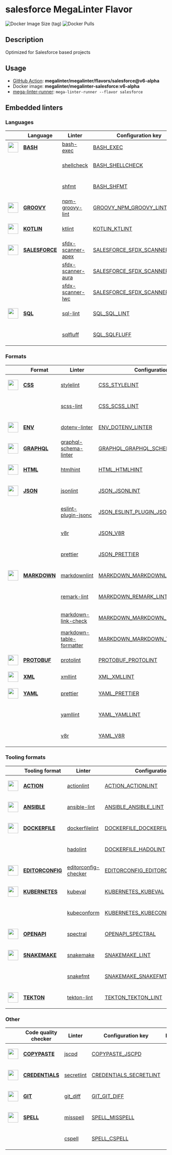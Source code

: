 # salesforce MegaLinter Flavor

![Docker Image Size (tag)](https://img.shields.io/docker/image-size/megalinter/megalinter-salesforce/v6-alpha)
![Docker Pulls](https://img.shields.io/docker/pulls/megalinter/megalinter-salesforce)

## Description

Optimized for Salesforce based projects

## Usage

- [GitHub Action](https://megalinter.github.io/v6-alpha/installation/#github-action): **megalinter/megalinter/flavors/salesforce@v6-alpha**
- Docker image: **megalinter/megalinter-salesforce:v6-alpha**
- [mega-linter-runner](https://megalinter.github.io/v6-alpha/mega-linter-runner/): `mega-linter-runner --flavor salesforce`

## Embedded linters

### Languages

|                                                                               <!-- -->                                                                               | Language                                                               | Linter                                                                                      | Configuration key                                                                                      |     Format/Fix     |                                                                      Status                                                                      |
|:--------------------------------------------------------------------------------------------------------------------------------------------------------------------:|------------------------------------------------------------------------|---------------------------------------------------------------------------------------------|--------------------------------------------------------------------------------------------------------|:------------------:|:------------------------------------------------------------------------------------------------------------------------------------------------:|
|    <img src="https://github.com/megalinter/megalinter/raw/main/docs/assets/icons/bash.ico" alt="" height="32px" class="megalinter-icon"></a> <!-- linter-icon -->    | [**BASH**](https://megalinter.github.io/descriptors/bash/)             | [bash-exec](https://megalinter.github.io/descriptors/bash_bash_exec/)                       | [BASH_EXEC](https://megalinter.github.io/descriptors/bash_bash_exec/)                                  |                    |                                                                                                                                                  |
|                                                                    <!-- --> <!-- linter-icon -->                                                                     |                                                                        | [shellcheck](https://megalinter.github.io/descriptors/bash_shellcheck/)                     | [BASH_SHELLCHECK](https://megalinter.github.io/descriptors/bash_shellcheck/)                           |                    |      [![GitHub last commit](https://img.shields.io/github/last-commit/koalaman/shellcheck)](https://github.com/koalaman/shellcheck/commits)      |
|                                                                    <!-- --> <!-- linter-icon -->                                                                     |                                                                        | [shfmt](https://megalinter.github.io/descriptors/bash_shfmt/)                               | [BASH_SHFMT](https://megalinter.github.io/descriptors/bash_shfmt/)                                     | :heavy_check_mark: |                 [![GitHub last commit](https://img.shields.io/github/last-commit/mvdan/sh)](https://github.com/mvdan/sh/commits)                 |
|   <img src="https://github.com/megalinter/megalinter/raw/main/docs/assets/icons/groovy.ico" alt="" height="32px" class="megalinter-icon"></a> <!-- linter-icon -->   | [**GROOVY**](https://megalinter.github.io/descriptors/groovy/)         | [npm-groovy-lint](https://megalinter.github.io/descriptors/groovy_npm_groovy_lint/)         | [GROOVY_NPM_GROOVY_LINT](https://megalinter.github.io/descriptors/groovy_npm_groovy_lint/)             | :heavy_check_mark: | [![GitHub last commit](https://img.shields.io/github/last-commit/nvuillam/npm-groovy-lint)](https://github.com/nvuillam/npm-groovy-lint/commits) |
|   <img src="https://github.com/megalinter/megalinter/raw/main/docs/assets/icons/kotlin.ico" alt="" height="32px" class="megalinter-icon"></a> <!-- linter-icon -->   | [**KOTLIN**](https://megalinter.github.io/descriptors/kotlin/)         | [ktlint](https://megalinter.github.io/descriptors/kotlin_ktlint/)                           | [KOTLIN_KTLINT](https://megalinter.github.io/descriptors/kotlin_ktlint/)                               | :heavy_check_mark: |         [![GitHub last commit](https://img.shields.io/github/last-commit/pinterest/ktlint)](https://github.com/pinterest/ktlint/commits)         |
| <img src="https://github.com/megalinter/megalinter/raw/main/docs/assets/icons/salesforce.ico" alt="" height="32px" class="megalinter-icon"></a> <!-- linter-icon --> | [**SALESFORCE**](https://megalinter.github.io/descriptors/salesforce/) | [sfdx-scanner-apex](https://megalinter.github.io/descriptors/salesforce_sfdx_scanner_apex/) | [SALESFORCE_SFDX_SCANNER_APEX](https://megalinter.github.io/descriptors/salesforce_sfdx_scanner_apex/) |                    | [![GitHub last commit](https://img.shields.io/github/last-commit/forcedotcom/sfdx-scanner)](https://github.com/forcedotcom/sfdx-scanner/commits) |
|                                                                    <!-- --> <!-- linter-icon -->                                                                     |                                                                        | [sfdx-scanner-aura](https://megalinter.github.io/descriptors/salesforce_sfdx_scanner_aura/) | [SALESFORCE_SFDX_SCANNER_AURA](https://megalinter.github.io/descriptors/salesforce_sfdx_scanner_aura/) |                    | [![GitHub last commit](https://img.shields.io/github/last-commit/forcedotcom/sfdx-scanner)](https://github.com/forcedotcom/sfdx-scanner/commits) |
|                                                                    <!-- --> <!-- linter-icon -->                                                                     |                                                                        | [sfdx-scanner-lwc](https://megalinter.github.io/descriptors/salesforce_sfdx_scanner_lwc/)   | [SALESFORCE_SFDX_SCANNER_LWC](https://megalinter.github.io/descriptors/salesforce_sfdx_scanner_lwc/)   |                    | [![GitHub last commit](https://img.shields.io/github/last-commit/forcedotcom/sfdx-scanner)](https://github.com/forcedotcom/sfdx-scanner/commits) |
|    <img src="https://github.com/megalinter/megalinter/raw/main/docs/assets/icons/sql.ico" alt="" height="32px" class="megalinter-icon"></a> <!-- linter-icon -->     | [**SQL**](https://megalinter.github.io/descriptors/sql/)               | [sql-lint](https://megalinter.github.io/descriptors/sql_sql_lint/)                          | [SQL_SQL_LINT](https://megalinter.github.io/descriptors/sql_sql_lint/)                                 |                    |     [![GitHub last commit](https://img.shields.io/github/last-commit/joereynolds/sql-lint)](https://github.com/joereynolds/sql-lint/commits)     |
|                                                                    <!-- --> <!-- linter-icon -->                                                                     |                                                                        | [sqlfluff](https://megalinter.github.io/descriptors/sql_sqlfluff/)                          | [SQL_SQLFLUFF](https://megalinter.github.io/descriptors/sql_sqlfluff/)                                 |                    |        [![GitHub last commit](https://img.shields.io/github/last-commit/sqlfluff/sqlfluff)](https://github.com/sqlfluff/sqlfluff/commits)        |

### Formats

|                                                                              <!-- -->                                                                              | Format                                                             | Linter                                                                                                  | Configuration key                                                                                                |     Format/Fix     |                                                                               Status                                                                               |
|:------------------------------------------------------------------------------------------------------------------------------------------------------------------:|--------------------------------------------------------------------|---------------------------------------------------------------------------------------------------------|------------------------------------------------------------------------------------------------------------------|:------------------:|:------------------------------------------------------------------------------------------------------------------------------------------------------------------:|
|   <img src="https://github.com/megalinter/megalinter/raw/main/docs/assets/icons/css.ico" alt="" height="32px" class="megalinter-icon"></a> <!-- linter-icon -->    | [**CSS**](https://megalinter.github.io/descriptors/css/)           | [stylelint](https://megalinter.github.io/descriptors/css_stylelint/)                                    | [CSS_STYLELINT](https://megalinter.github.io/descriptors/css_stylelint/)                                         | :heavy_check_mark: |               [![GitHub last commit](https://img.shields.io/github/last-commit/stylelint/stylelint)](https://github.com/stylelint/stylelint/commits)               |
|                                                                   <!-- --> <!-- linter-icon -->                                                                    |                                                                    | [scss-lint](https://megalinter.github.io/descriptors/css_scss_lint/)                                    | [CSS_SCSS_LINT](https://megalinter.github.io/descriptors/css_scss_lint/)                                         |                    |                     [![GitHub last commit](https://img.shields.io/github/last-commit/sds/scss-lint)](https://github.com/sds/scss-lint/commits)                     |
|   <img src="https://github.com/megalinter/megalinter/raw/main/docs/assets/icons/env.ico" alt="" height="32px" class="megalinter-icon"></a> <!-- linter-icon -->    | [**ENV**](https://megalinter.github.io/descriptors/env/)           | [dotenv-linter](https://megalinter.github.io/descriptors/env_dotenv_linter/)                            | [ENV_DOTENV_LINTER](https://megalinter.github.io/descriptors/env_dotenv_linter/)                                 | :heavy_check_mark: |       [![GitHub last commit](https://img.shields.io/github/last-commit/dotenv-linter/dotenv-linter)](https://github.com/dotenv-linter/dotenv-linter/commits)       |
| <img src="https://github.com/megalinter/megalinter/raw/main/docs/assets/icons/graphql.ico" alt="" height="32px" class="megalinter-icon"></a> <!-- linter-icon -->  | [**GRAPHQL**](https://megalinter.github.io/descriptors/graphql/)   | [graphql-schema-linter](https://megalinter.github.io/descriptors/graphql_graphql_schema_linter/)        | [GRAPHQL_GRAPHQL_SCHEMA_LINTER](https://megalinter.github.io/descriptors/graphql_graphql_schema_linter/)         |                    |    [![GitHub last commit](https://img.shields.io/github/last-commit/cjoudrey/graphql-schema-linter)](https://github.com/cjoudrey/graphql-schema-linter/commits)    |
|   <img src="https://github.com/megalinter/megalinter/raw/main/docs/assets/icons/html.ico" alt="" height="32px" class="megalinter-icon"></a> <!-- linter-icon -->   | [**HTML**](https://megalinter.github.io/descriptors/html/)         | [htmlhint](https://megalinter.github.io/descriptors/html_htmlhint/)                                     | [HTML_HTMLHINT](https://megalinter.github.io/descriptors/html_htmlhint/)                                         |                    |                 [![GitHub last commit](https://img.shields.io/github/last-commit/htmlhint/HTMLHint)](https://github.com/htmlhint/HTMLHint/commits)                 |
|   <img src="https://github.com/megalinter/megalinter/raw/main/docs/assets/icons/json.ico" alt="" height="32px" class="megalinter-icon"></a> <!-- linter-icon -->   | [**JSON**](https://megalinter.github.io/descriptors/json/)         | [jsonlint](https://megalinter.github.io/descriptors/json_jsonlint/)                                     | [JSON_JSONLINT](https://megalinter.github.io/descriptors/json_jsonlint/)                                         |                    |                    [![GitHub last commit](https://img.shields.io/github/last-commit/zaach/jsonlint)](https://github.com/zaach/jsonlint/commits)                    |
|                                                                   <!-- --> <!-- linter-icon -->                                                                    |                                                                    | [eslint-plugin-jsonc](https://megalinter.github.io/descriptors/json_eslint_plugin_jsonc/)               | [JSON_ESLINT_PLUGIN_JSONC](https://megalinter.github.io/descriptors/json_eslint_plugin_jsonc/)                   | :heavy_check_mark: |     [![GitHub last commit](https://img.shields.io/github/last-commit/ota-meshi/eslint-plugin-jsonc)](https://github.com/ota-meshi/eslint-plugin-jsonc/commits)     |
|                                                                   <!-- --> <!-- linter-icon -->                                                                    |                                                                    | [v8r](https://megalinter.github.io/descriptors/json_v8r/)                                               | [JSON_V8R](https://megalinter.github.io/descriptors/json_v8r/)                                                   |                    |                      [![GitHub last commit](https://img.shields.io/github/last-commit/chris48s/v8r)](https://github.com/chris48s/v8r/commits)                      |
|                                                                   <!-- --> <!-- linter-icon -->                                                                    |                                                                    | [prettier](https://megalinter.github.io/descriptors/json_prettier/)                                     | [JSON_PRETTIER](https://megalinter.github.io/descriptors/json_prettier/)                                         | :heavy_check_mark: |                 [![GitHub last commit](https://img.shields.io/github/last-commit/prettier/prettier)](https://github.com/prettier/prettier/commits)                 |
| <img src="https://github.com/megalinter/megalinter/raw/main/docs/assets/icons/markdown.ico" alt="" height="32px" class="megalinter-icon"></a> <!-- linter-icon --> | [**MARKDOWN**](https://megalinter.github.io/descriptors/markdown/) | [markdownlint](https://megalinter.github.io/descriptors/markdown_markdownlint/)                         | [MARKDOWN_MARKDOWNLINT](https://megalinter.github.io/descriptors/markdown_markdownlint/)                         | :heavy_check_mark: |           [![GitHub last commit](https://img.shields.io/github/last-commit/DavidAnson/markdownlint)](https://github.com/DavidAnson/markdownlint/commits)           |
|                                                                   <!-- --> <!-- linter-icon -->                                                                    |                                                                    | [remark-lint](https://megalinter.github.io/descriptors/markdown_remark_lint/)                           | [MARKDOWN_REMARK_LINT](https://megalinter.github.io/descriptors/markdown_remark_lint/)                           | :heavy_check_mark: |              [![GitHub last commit](https://img.shields.io/github/last-commit/remarkjs/remark-lint)](https://github.com/remarkjs/remark-lint/commits)              |
|                                                                   <!-- --> <!-- linter-icon -->                                                                    |                                                                    | [markdown-link-check](https://megalinter.github.io/descriptors/markdown_markdown_link_check/)           | [MARKDOWN_MARKDOWN_LINK_CHECK](https://megalinter.github.io/descriptors/markdown_markdown_link_check/)           |                    |         [![GitHub last commit](https://img.shields.io/github/last-commit/tcort/markdown-link-check)](https://github.com/tcort/markdown-link-check/commits)         |
|                                                                   <!-- --> <!-- linter-icon -->                                                                    |                                                                    | [markdown-table-formatter](https://megalinter.github.io/descriptors/markdown_markdown_table_formatter/) | [MARKDOWN_MARKDOWN_TABLE_FORMATTER](https://megalinter.github.io/descriptors/markdown_markdown_table_formatter/) | :heavy_check_mark: | [![GitHub last commit](https://img.shields.io/github/last-commit/nvuillam/markdown-table-formatter)](https://github.com/nvuillam/markdown-table-formatter/commits) |
| <img src="https://github.com/megalinter/megalinter/raw/main/docs/assets/icons/protobuf.ico" alt="" height="32px" class="megalinter-icon"></a> <!-- linter-icon --> | [**PROTOBUF**](https://megalinter.github.io/descriptors/protobuf/) | [protolint](https://megalinter.github.io/descriptors/protobuf_protolint/)                               | [PROTOBUF_PROTOLINT](https://megalinter.github.io/descriptors/protobuf_protolint/)                               | :heavy_check_mark: |               [![GitHub last commit](https://img.shields.io/github/last-commit/yoheimuta/protolint)](https://github.com/yoheimuta/protolint/commits)               |
|   <img src="https://github.com/megalinter/megalinter/raw/main/docs/assets/icons/xml.ico" alt="" height="32px" class="megalinter-icon"></a> <!-- linter-icon -->    | [**XML**](https://megalinter.github.io/descriptors/xml/)           | [xmllint](https://megalinter.github.io/descriptors/xml_xmllint/)                                        | [XML_XMLLINT](https://megalinter.github.io/descriptors/xml_xmllint/)                                             |                    |                                                                                                                                                                    |
|   <img src="https://github.com/megalinter/megalinter/raw/main/docs/assets/icons/yaml.ico" alt="" height="32px" class="megalinter-icon"></a> <!-- linter-icon -->   | [**YAML**](https://megalinter.github.io/descriptors/yaml/)         | [prettier](https://megalinter.github.io/descriptors/yaml_prettier/)                                     | [YAML_PRETTIER](https://megalinter.github.io/descriptors/yaml_prettier/)                                         | :heavy_check_mark: |                 [![GitHub last commit](https://img.shields.io/github/last-commit/prettier/prettier)](https://github.com/prettier/prettier/commits)                 |
|                                                                   <!-- --> <!-- linter-icon -->                                                                    |                                                                    | [yamllint](https://megalinter.github.io/descriptors/yaml_yamllint/)                                     | [YAML_YAMLLINT](https://megalinter.github.io/descriptors/yaml_yamllint/)                                         |                    |              [![GitHub last commit](https://img.shields.io/github/last-commit/adrienverge/yamllint)](https://github.com/adrienverge/yamllint/commits)              |
|                                                                   <!-- --> <!-- linter-icon -->                                                                    |                                                                    | [v8r](https://megalinter.github.io/descriptors/yaml_v8r/)                                               | [YAML_V8R](https://megalinter.github.io/descriptors/yaml_v8r/)                                                   |                    |                      [![GitHub last commit](https://img.shields.io/github/last-commit/chris48s/v8r)](https://github.com/chris48s/v8r/commits)                      |

### Tooling formats

|                                                                                <!-- -->                                                                                | Tooling format                                                             | Linter                                                                                              | Configuration key                                                                                                |     Format/Fix     |                                                                                       Status                                                                                       |
|:----------------------------------------------------------------------------------------------------------------------------------------------------------------------:|----------------------------------------------------------------------------|-----------------------------------------------------------------------------------------------------|------------------------------------------------------------------------------------------------------------------|:------------------:|:----------------------------------------------------------------------------------------------------------------------------------------------------------------------------------:|
|   <img src="https://github.com/megalinter/megalinter/raw/main/docs/assets/icons/default.ico" alt="" height="32px" class="megalinter-icon"></a> <!-- linter-icon -->    | [**ACTION**](https://megalinter.github.io/descriptors/action/)             | [actionlint](https://megalinter.github.io/descriptors/action_actionlint/)                           | [ACTION_ACTIONLINT](https://megalinter.github.io/descriptors/action_actionlint/)                                 |                    |                          [![GitHub last commit](https://img.shields.io/github/last-commit/rhysd/actionlint)](https://github.com/rhysd/actionlint/commits)                          |
|   <img src="https://github.com/megalinter/megalinter/raw/main/docs/assets/icons/ansible.ico" alt="" height="32px" class="megalinter-icon"></a> <!-- linter-icon -->    | [**ANSIBLE**](https://megalinter.github.io/descriptors/ansible/)           | [ansible-lint](https://megalinter.github.io/descriptors/ansible_ansible_lint/)                      | [ANSIBLE_ANSIBLE_LINT](https://megalinter.github.io/descriptors/ansible_ansible_lint/)                           |                    |                      [![GitHub last commit](https://img.shields.io/github/last-commit/ansible/ansible-lint)](https://github.com/ansible/ansible-lint/commits)                      |
|  <img src="https://github.com/megalinter/megalinter/raw/main/docs/assets/icons/dockerfile.ico" alt="" height="32px" class="megalinter-icon"></a> <!-- linter-icon -->  | [**DOCKERFILE**](https://megalinter.github.io/descriptors/dockerfile/)     | [dockerfilelint](https://megalinter.github.io/descriptors/dockerfile_dockerfilelint/)               | [DOCKERFILE_DOCKERFILELINT](https://megalinter.github.io/descriptors/dockerfile_dockerfilelint/)                 |                    |               [![GitHub last commit](https://img.shields.io/github/last-commit/replicatedhq/dockerfilelint)](https://github.com/replicatedhq/dockerfilelint/commits)               |
|                                                                     <!-- --> <!-- linter-icon -->                                                                      |                                                                            | [hadolint](https://megalinter.github.io/descriptors/dockerfile_hadolint/)                           | [DOCKERFILE_HADOLINT](https://megalinter.github.io/descriptors/dockerfile_hadolint/)                             |                    |                         [![GitHub last commit](https://img.shields.io/github/last-commit/hadolint/hadolint)](https://github.com/hadolint/hadolint/commits)                         |
| <img src="https://github.com/megalinter/megalinter/raw/main/docs/assets/icons/editorconfig.ico" alt="" height="32px" class="megalinter-icon"></a> <!-- linter-icon --> | [**EDITORCONFIG**](https://megalinter.github.io/descriptors/editorconfig/) | [editorconfig-checker](https://megalinter.github.io/descriptors/editorconfig_editorconfig_checker/) | [EDITORCONFIG_EDITORCONFIG_CHECKER](https://megalinter.github.io/descriptors/editorconfig_editorconfig_checker/) |                    | [![GitHub last commit](https://img.shields.io/github/last-commit/editorconfig-checker/editorconfig-checker)](https://github.com/editorconfig-checker/editorconfig-checker/commits) |
|  <img src="https://github.com/megalinter/megalinter/raw/main/docs/assets/icons/kubernetes.ico" alt="" height="32px" class="megalinter-icon"></a> <!-- linter-icon -->  | [**KUBERNETES**](https://megalinter.github.io/descriptors/kubernetes/)     | [kubeval](https://megalinter.github.io/descriptors/kubernetes_kubeval/)                             | [KUBERNETES_KUBEVAL](https://megalinter.github.io/descriptors/kubernetes_kubeval/)                               |                    |                       [![GitHub last commit](https://img.shields.io/github/last-commit/instrumenta/kubeval)](https://github.com/instrumenta/kubeval/commits)                       |
|                                                                     <!-- --> <!-- linter-icon -->                                                                      |                                                                            | [kubeconform](https://megalinter.github.io/descriptors/kubernetes_kubeconform/)                     | [KUBERNETES_KUBECONFORM](https://megalinter.github.io/descriptors/kubernetes_kubeconform/)                       |                    |                         [![GitHub last commit](https://img.shields.io/github/last-commit/yannh/kubeconform)](https://github.com/yannh/kubeconform/commits)                         |
|   <img src="https://github.com/megalinter/megalinter/raw/main/docs/assets/icons/openapi.ico" alt="" height="32px" class="megalinter-icon"></a> <!-- linter-icon -->    | [**OPENAPI**](https://megalinter.github.io/descriptors/openapi/)           | [spectral](https://megalinter.github.io/descriptors/openapi_spectral/)                              | [OPENAPI_SPECTRAL](https://megalinter.github.io/descriptors/openapi_spectral/)                                   |                    |                      [![GitHub last commit](https://img.shields.io/github/last-commit/stoplightio/spectral)](https://github.com/stoplightio/spectral/commits)                      |
|  <img src="https://github.com/megalinter/megalinter/raw/main/docs/assets/icons/snakemake.ico" alt="" height="32px" class="megalinter-icon"></a> <!-- linter-icon -->   | [**SNAKEMAKE**](https://megalinter.github.io/descriptors/snakemake/)       | [snakemake](https://megalinter.github.io/descriptors/snakemake_snakemake/)                          | [SNAKEMAKE_LINT](https://megalinter.github.io/descriptors/snakemake_snakemake/)                                  |                    |                       [![GitHub last commit](https://img.shields.io/github/last-commit/snakemake/snakemake)](https://github.com/snakemake/snakemake/commits)                       |
|                                                                     <!-- --> <!-- linter-icon -->                                                                      |                                                                            | [snakefmt](https://megalinter.github.io/descriptors/snakemake_snakefmt/)                            | [SNAKEMAKE_SNAKEFMT](https://megalinter.github.io/descriptors/snakemake_snakefmt/)                               | :heavy_check_mark: |                        [![GitHub last commit](https://img.shields.io/github/last-commit/snakemake/snakefmt)](https://github.com/snakemake/snakefmt/commits)                        |
|    <img src="https://github.com/megalinter/megalinter/raw/main/docs/assets/icons/tekton.ico" alt="" height="32px" class="megalinter-icon"></a> <!-- linter-icon -->    | [**TEKTON**](https://megalinter.github.io/descriptors/tekton/)             | [tekton-lint](https://megalinter.github.io/descriptors/tekton_tekton_lint/)                         | [TEKTON_TEKTON_LINT](https://megalinter.github.io/descriptors/tekton_tekton_lint/)                               |                    |                           [![GitHub last commit](https://img.shields.io/github/last-commit/IBM/tekton-lint)](https://github.com/IBM/tekton-lint/commits)                           |

### Other

|                                                                              <!-- -->                                                                               | Code quality checker                                                     | Linter                                                                         | Configuration key                                                                          |     Format/Fix     |                                                                       Status                                                                       |
|:-------------------------------------------------------------------------------------------------------------------------------------------------------------------:|--------------------------------------------------------------------------|--------------------------------------------------------------------------------|--------------------------------------------------------------------------------------------|:------------------:|:--------------------------------------------------------------------------------------------------------------------------------------------------:|
| <img src="https://github.com/megalinter/megalinter/raw/main/docs/assets/icons/copypaste.ico" alt="" height="32px" class="megalinter-icon"></a> <!-- linter-icon --> | [**COPYPASTE**](https://megalinter.github.io/descriptors/copypaste/)     | [jscpd](https://megalinter.github.io/descriptors/copypaste_jscpd/)             | [COPYPASTE_JSCPD](https://megalinter.github.io/descriptors/copypaste_jscpd/)               |                    |          [![GitHub last commit](https://img.shields.io/github/last-commit/kucherenko/jscpd)](https://github.com/kucherenko/jscpd/commits)          |
|  <img src="https://github.com/megalinter/megalinter/raw/main/docs/assets/icons/default.ico" alt="" height="32px" class="megalinter-icon"></a> <!-- linter-icon -->  | [**CREDENTIALS**](https://megalinter.github.io/descriptors/credentials/) | [secretlint](https://megalinter.github.io/descriptors/credentials_secretlint/) | [CREDENTIALS_SECRETLINT](https://megalinter.github.io/descriptors/credentials_secretlint/) |                    |     [![GitHub last commit](https://img.shields.io/github/last-commit/secretlint/secretlint)](https://github.com/secretlint/secretlint/commits)     |
|    <img src="https://github.com/megalinter/megalinter/raw/main/docs/assets/icons/git.ico" alt="" height="32px" class="megalinter-icon"></a> <!-- linter-icon -->    | [**GIT**](https://megalinter.github.io/descriptors/git/)                 | [git_diff](https://megalinter.github.io/descriptors/git_git_diff/)             | [GIT_GIT_DIFF](https://megalinter.github.io/descriptors/git_git_diff/)                     |                    |                   [![GitHub last commit](https://img.shields.io/github/last-commit/git/git)](https://github.com/git/git/commits)                   |
|   <img src="https://github.com/megalinter/megalinter/raw/main/docs/assets/icons/spell.ico" alt="" height="32px" class="megalinter-icon"></a> <!-- linter-icon -->   | [**SPELL**](https://megalinter.github.io/descriptors/spell/)             | [misspell](https://megalinter.github.io/descriptors/spell_misspell/)           | [SPELL_MISSPELL](https://megalinter.github.io/descriptors/spell_misspell/)                 | :heavy_check_mark: |          [![GitHub last commit](https://img.shields.io/github/last-commit/client9/misspell)](https://github.com/client9/misspell/commits)          |
|                                                                    <!-- --> <!-- linter-icon -->                                                                    |                                                                          | [cspell](https://megalinter.github.io/descriptors/spell_cspell/)               | [SPELL_CSPELL](https://megalinter.github.io/descriptors/spell_cspell/)                     |                    | [![GitHub last commit](https://img.shields.io/github/last-commit/streetsidesoftware/cspell)](https://github.com/streetsidesoftware/cspell/commits) |

